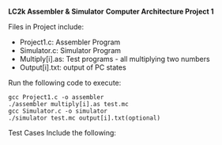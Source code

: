 **LC2k Assembler & Simulator**
__Computer Architecture Project 1__

Files in Project include:
- Project1.c: Assembler Program
- Simulator.c: Simulator Program
- Multiply[i].as: Test programs - all multiplying two numbers
- Output[i].txt: output of PC states

Run the following code to execute:
```
gcc Project1.c -o assembler
./assembler multiply[i].as test.mc
gcc Simulator.c -o simulator
./simulator test.mc output[i].txt(optional)

```

Test Cases Include the following:
